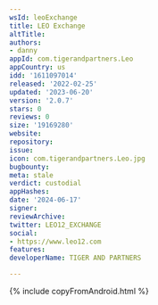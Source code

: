 ```yaml
---
wsId: leoExchange
title: LEO Exchange
altTitle: 
authors:
- danny
appId: com.tigerandpartners.Leo
appCountry: us
idd: '1611097014'
released: '2022-02-25'
updated: '2023-06-20'
version: '2.0.7'
stars: 0
reviews: 0
size: '19169280'
website: 
repository: 
issue: 
icon: com.tigerandpartners.Leo.jpg
bugbounty: 
meta: stale
verdict: custodial
appHashes: 
date: '2024-06-17'
signer: 
reviewArchive: 
twitter: LEO12_EXCHANGE
social:
- https://www.leo12.com
features: 
developerName: TIGER AND PARTNERS

---
```


{% include copyFromAndroid.html %}
